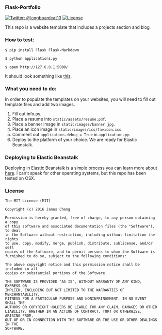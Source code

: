 ### Flask-Portfolio
[![Twitter: @longboardcat13](https://img.shields.io/badge/contact-@longboardcat13-blue.svg?style=flat)](https://twitter.com/longboardcat13)
[![License](https://img.shields.io/badge/license-MIT-green.svg?style=flat)](https://github.com/longboardcat/Flask-Portfolio/blob/master/LICENSE)

This repo is a website template that includes a projects section and blog.

### How to test:
```
$ pip install Flask Flask-Markdown

$ python applications.py

$ open http://127.0.0.1:5000/
```

It should look something like [this][1].


### What you need to do:
In order to populate the templates on your websites, you will need to fill out template files and
add two images.

1. Fill out info.py.
2. Place a resume into `static/assets/resume.pdf`.
3. Place a banner image in `static/images/banner.jpg`.
4. Place an icon image in `static/images/ico/favicon.ico`.
5. Comment out `application.debug = True` in `application.py`.
6. Deploy to the platform of your choice. We are ready for Elastic Beanstalk.

### Deploying to Elastic Beanstalk
Deploying in Elastic Beanstalk is a simple process you can learn more about [here][2]. I can't speak
for other operating systems, but this repo has been tested on OSX.


### License
    The MIT License (MIT)

    Copyright (c) 2016 James Chang

    Permission is hereby granted, free of charge, to any person obtaining a copy
    of this software and associated documentation files (the "Software"), to deal
    in the Software without restriction, including without limitation the rights
    to use, copy, modify, merge, publish, distribute, sublicense, and/or sell
    copies of the Software, and to permit persons to whom the Software is
    furnished to do so, subject to the following conditions:

    The above copyright notice and this permission notice shall be included in all
    copies or substantial portions of the Software.

    THE SOFTWARE IS PROVIDED "AS IS", WITHOUT WARRANTY OF ANY KIND, EXPRESS OR
    IMPLIED, INCLUDING BUT NOT LIMITED TO THE WARRANTIES OF MERCHANTABILITY,
    FITNESS FOR A PARTICULAR PURPOSE AND NONINFRINGEMENT. IN NO EVENT SHALL THE
    AUTHORS OR COPYRIGHT HOLDERS BE LIABLE FOR ANY CLAIM, DAMAGES OR OTHER
    LIABILITY, WHETHER IN AN ACTION OF CONTRACT, TORT OR OTHERWISE, ARISING FROM,
    OUT OF OR IN CONNECTION WITH THE SOFTWARE OR THE USE OR OTHER DEALINGS IN THE
    SOFTWARE.

[1]: http://jameschang.io/index.html
[2]: http://docs.aws.amazon.com/elasticbeanstalk/latest/dg/create-deploy-python-flask.html
